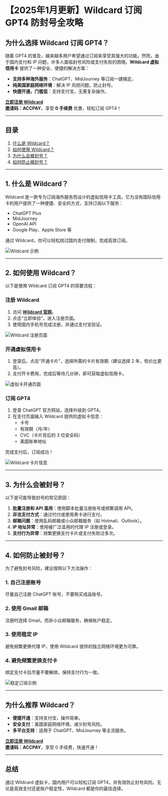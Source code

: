 # 【2025年1月更新】Wildcard 订阅 GPT4 防封号全攻略

## 为什么选择 Wildcard 订阅 GPT4？

随着 GPT4 的普及，越来越多用户希望通过订阅来享受其强大的功能。然而，由于国内支付和 IP 问题，许多人面临封号风险或支付失败的困境。**Wildcard 虚拟信用卡** 提供了一种安全、便捷的解决方案：

- **支持多种海外服务**：ChatGPT、MidJourney 等订阅一键搞定。
- **纯美国家庭网络环境**：解决 IP 风控问题，防止封号。
- **快捷开通，门槛低**：支持支付宝，无需复杂操作。

[**立即注册 Wildcard**](https://bit.ly/bewildcard)  
**邀请码：ACCPAY**，享受 **0 手续费** 优惠，轻松订阅 GPT4！

---

## 目录

1. [什么是 Wildcard？](#1-什么是wildcard)  
2. [如何使用 Wildcard？](#2-如何使用wildcard)  
3. [为什么会被封号？](#3-为什么会被封号)  
4. [如何防止被封号？](#4-如何防止被封号)

---

## 1. 什么是 Wildcard？

Wildcard 是一款专为订阅海外服务而设计的虚拟信用卡工具。它为没有国际信用卡的用户提供了一种便捷、安全的方式，支持订阅以下服务：

- ChatGPT Plus
- MidJourney
- OpenAI API
- Google Play、Apple Store 等

通过 Wildcard，你可以轻松绕过国内支付限制，完成高效订阅。

![Wildcard 示例](https://puputeju-tc.oss-cn-beijing.aliyuncs.com/9GQRHiwsmBJlUhA.jpg)

---

## 2. 如何使用 Wildcard？

以下是使用 Wildcard 订阅 GPT4 的简要流程：

### **注册 Wildcard**

1. 访问 [**Wildcard 官网**](https://bit.ly/bewildcard)。
2. 点击“立即体验”，进入注册页面。
3. 使用国内手机号完成注册，并通过支付宝验证。

![Wildcard 注册页面](https://puputeju-tc.oss-cn-beijing.aliyuncs.com/image-20240409222212232.png)

### **开通虚拟信用卡**

1. 登录后，点击“开通卡片”，选择所需的卡片有效期（建议选择 2 年，性价比更高）。
2. 支付开卡费用，完成后等待几分钟，即可获取虚拟信用卡。

![虚拟卡开通页面](https://puputeju-tc.oss-cn-beijing.aliyuncs.com/20241018163449-image-20241018163448963-2024-10-16-49.png)

### **订阅 GPT4**

1. 登录 ChatGPT 官方网站，选择升级到 GPT4。
2. 在支付页面输入 Wildcard 提供的虚拟卡信息：
   - 卡号
   - 有效期（月/年）
   - CVC（卡片背后的 3 位安全码）
   - 美国账单地址

完成支付后，订阅成功！

![Wildcard 卡片信息](https://puputeju-tc.oss-cn-beijing.aliyuncs.com/9GQRHiwsmBJlUhA.jpg)

---

## 3. 为什么会被封号？

以下是可能导致封号的常见原因：

1. **批量注册和 API 滥用**：使用脚本批量注册账号或频繁调用 API。
2. **非法支付方式**：通过代付或使用黑卡进行支付。
3. **邮箱问题**：使用乱码邮箱或小众邮箱服务（如 Hotmail、Outlook）。
4. **IP 地址异常**：使用被广泛滥用的代理 IP 注册或登录。
5. **支付行为异常**：频繁更换支付卡片或支付失败过多次。

---

## 4. 如何防止被封号？

为了避免封号风险，建议按照以下方法操作：

### **1. 自己注册账号**
尽量自己注册 ChatGPT 账号，不要购买成品账号。

### **2. 使用 Gmail 邮箱**
注册时选择 Gmail，而非小众邮箱服务，确保账户稳定。

### **3. 使用稳定 IP**
避免频繁更换代理 IP，使用 Wildcard 提供的独立网络环境更为可靠。

### **4. 避免频繁更换支付卡**
绑定支付卡后尽量不要解绑，保持支付行为一致。

![稳定订阅示例](https://puputeju-tc.oss-cn-beijing.aliyuncs.com/image-20240409231031055.png)

---

## 为什么推荐 Wildcard？

- **便捷开通**：支持支付宝，操作简单。
- **安全支付**：美国家庭网络环境，减少封号风险。
- **多平台支持**：适用于 ChatGPT、MidJourney 等主流服务。

[**立即注册 Wildcard**](https://bit.ly/bewildcard)  
**邀请码：ACCPAY**，享受 0 手续费，快速开通！

---

## 总结

通过 Wildcard 虚拟卡，国内用户可以轻松订阅 GPT4，并有效防止封号风险。无论是高效支付还是账户稳定性，Wildcard 都是你的最佳选择。

